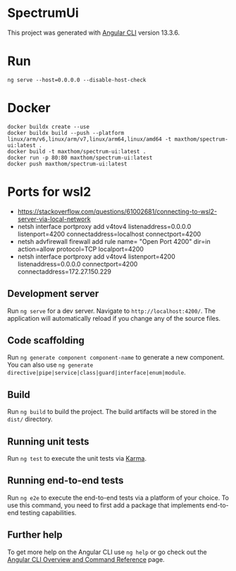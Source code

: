 # SpectrumUi

This project was generated with [Angular CLI](https://github.com/angular/angular-cli) version 13.3.6.

# Run
```
ng serve --host=0.0.0.0 --disable-host-check
```

# Docker
```
docker buildx create --use
docker buildx build --push --platform linux/arm/v6,linux/arm/v7,linux/arm64,linux/amd64 -t maxthom/spectrum-ui:latest .
docker build -t maxthom/spectrum-ui:latest .
docker run -p 80:80 maxthom/spectrum-ui:latest
docker push maxthom/spectrum-ui:latest
```

# Ports for wsl2
- https://stackoverflow.com/questions/61002681/connecting-to-wsl2-server-via-local-network
- netsh interface portproxy add v4tov4 listenaddress=0.0.0.0 listenport=4200 connectaddress=localhost connectport=4200
- netsh advfirewall firewall add rule name= "Open Port 4200" dir=in action=allow protocol=TCP localport=4200
- netsh interface portproxy add v4tov4 listenport=4200 listenaddress=0.0.0.0 connectport=4200 connectaddress=172.27.150.229

## Development server

Run `ng serve` for a dev server. Navigate to `http://localhost:4200/`. The application will automatically reload if you change any of the source files.

## Code scaffolding

Run `ng generate component component-name` to generate a new component. You can also use `ng generate directive|pipe|service|class|guard|interface|enum|module`.

## Build

Run `ng build` to build the project. The build artifacts will be stored in the `dist/` directory.

## Running unit tests

Run `ng test` to execute the unit tests via [Karma](https://karma-runner.github.io).

## Running end-to-end tests

Run `ng e2e` to execute the end-to-end tests via a platform of your choice. To use this command, you need to first add a package that implements end-to-end testing capabilities.

## Further help

To get more help on the Angular CLI use `ng help` or go check out the [Angular CLI Overview and Command Reference](https://angular.io/cli) page.
